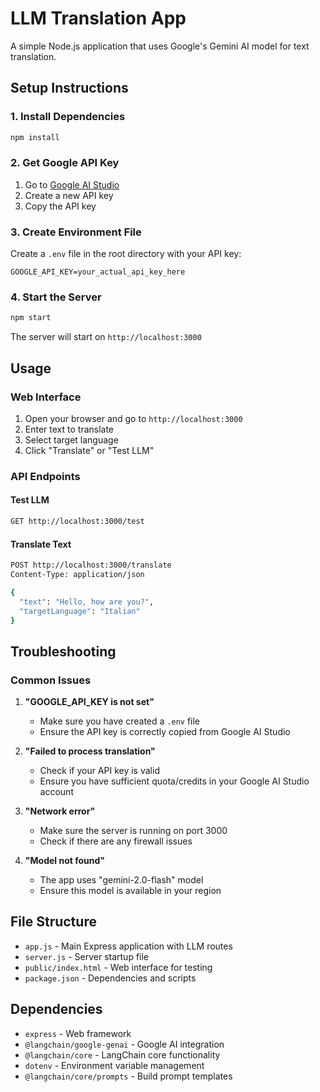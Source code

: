# LLM Translation App

A simple Node.js application that uses Google's Gemini AI model for text translation.

## Setup Instructions

### 1. Install Dependencies
```bash
npm install
```

### 2. Get Google API Key
1. Go to [Google AI Studio](https://makersuite.google.com/app/apikey)
2. Create a new API key
3. Copy the API key

### 3. Create Environment File
Create a `.env` file in the root directory with your API key:
```
GOOGLE_API_KEY=your_actual_api_key_here
```

### 4. Start the Server
```bash
npm start
```

The server will start on `http://localhost:3000`

## Usage

### Web Interface
1. Open your browser and go to `http://localhost:3000`
2. Enter text to translate
3. Select target language
4. Click "Translate" or "Test LLM"

### API Endpoints

#### Test LLM
```bash
GET http://localhost:3000/test
```

#### Translate Text
```bash
POST http://localhost:3000/translate
Content-Type: application/json

{
  "text": "Hello, how are you?",
  "targetLanguage": "Italian"
}
```

## Troubleshooting

### Common Issues

1. **"GOOGLE_API_KEY is not set"**
   - Make sure you have created a `.env` file
   - Ensure the API key is correctly copied from Google AI Studio

2. **"Failed to process translation"**
   - Check if your API key is valid
   - Ensure you have sufficient quota/credits in your Google AI Studio account

3. **"Network error"**
   - Make sure the server is running on port 3000
   - Check if there are any firewall issues

4. **"Model not found"**
   - The app uses "gemini-2.0-flash" model
   - Ensure this model is available in your region

## File Structure

- `app.js` - Main Express application with LLM routes
- `server.js` - Server startup file
- `public/index.html` - Web interface for testing
- `package.json` - Dependencies and scripts

## Dependencies

- `express` - Web framework
- `@langchain/google-genai` - Google AI integration
- `@langchain/core` - LangChain core functionality
- `dotenv` - Environment variable management
- `@langchain/core/prompts` - Build prompt templates

